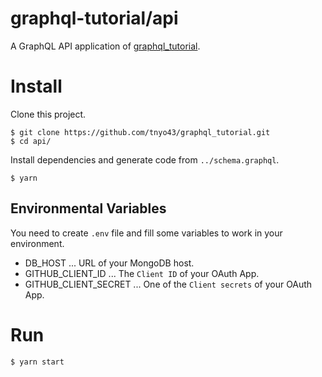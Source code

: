 # graphql-tutorial/api

A GraphQL API application of [graphql_tutorial](https://github.com/tnyo43/graphql_tutorial).

# Install

Clone this project.

```
$ git clone https://github.com/tnyo43/graphql_tutorial.git
$ cd api/
```

Install dependencies and generate code from `../schema.graphql`.

```
$ yarn
```

## Environmental Variables

You need to create `.env` file and fill some variables to work in your environment.

- DB_HOST ... URL of your MongoDB host.
- GITHUB_CLIENT_ID ... The `Client ID` of your OAuth App.
- GITHUB_CLIENT_SECRET ... One of the `Client secrets` of your OAuth App.

# Run

```
$ yarn start
```
